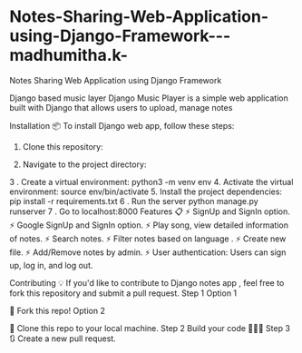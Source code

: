# Notes-Sharing-Web-Application-using-Django-Framework---madhumitha.k-
Notes Sharing Web Application using Django Framework

Django based music layer
Django Music Player is a simple web application built with Django that allows users to upload, manage notes 


Installation 📦
To install Django web app, follow these steps:
1. Clone this repository:

2. Navigate to the project directory:
 
3 . Create a virtual environment:
  python3 -m venv env
4. Activate the virtual environment:
  source env/bin/activate
5. Install the project dependencies:
  pip install -r requirements.txt
6 . Run the server
  python manage.py runserver
7 . Go to localhost:8000
Features 📋
⚡️ SignUp and SignIn option.
⚡️ Google SignUp and SignIn option.
⚡️ Play song, view detailed information of notes.
⚡️ Search notes.
⚡️ Filter notes based on language .
⚡️ Create new file.
⚡️ Add/Remove notes by admin.
⚡️ User authentication: Users can sign up, log in, and log out.

Contributing 💡
If you'd like to contribute to Django notes app , feel free to fork this repository and submit a pull request.
Step 1
Option 1

🍴 Fork this repo!
Option 2

👯 Clone this repo to your local machine.
Step 2
Build your code 🔨🔨🔨
Step 3
🔃 Create a new pull request.

